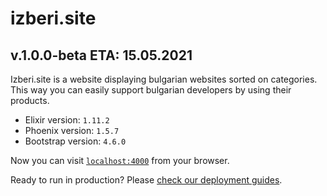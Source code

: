 # izberi.site

## v.1.0.0-beta ETA: 15.05.2021

Izberi.site is a website displaying bulgarian websites sorted on categories. This way you can easily support bulgarian developers by using their products.






  * Elixir version: `1.11.2`
  * Phoenix version: `1.5.7`
  * Bootstrap version: `4.6.0`


Now you can visit [`localhost:4000`](http://localhost:4000) from your browser.

Ready to run in production? Please [check our deployment guides](https://hexdocs.pm/phoenix/deployment.html).

